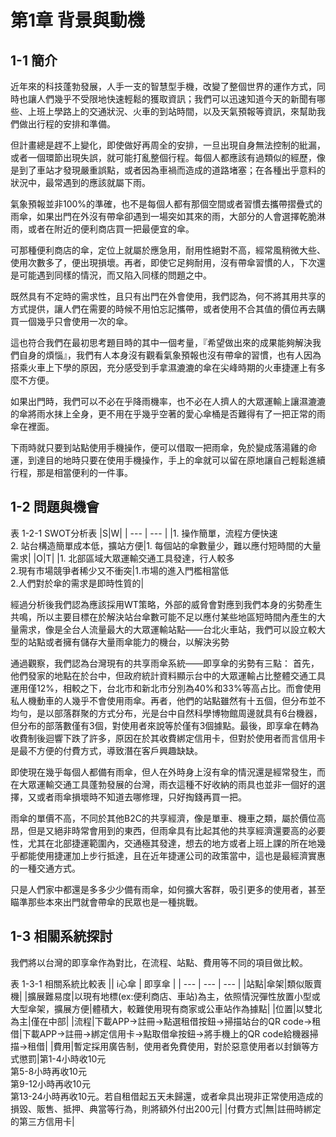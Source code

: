 # 第1章 背景與動機

## 1-1 簡介
近年來的科技蓬勃發展，人手一支的智慧型手機，改變了整個世界的運作方式，同時也讓人們幾乎不受限地快速輕鬆的獲取資訊；我們可以迅速知道今天的新聞有哪些、上班上學路上的交通狀況、火車的到站時間，以及天氣預報等資訊，來幫助我們做出行程的安排和準備。

但計畫總是趕不上變化，即使做好再周全的安排，一旦出現自身無法控制的紕漏，或者一個環節出現失誤，就可能打亂整個行程。每個人都應該有過類似的經歷，像是到了車站才發現嚴重誤點，或者因為車禍而造成的道路堵塞；在各種出乎意料的狀況中，最常遇到的應該就屬下雨。

氣象預報並非100%的準確，也不是每個人都有那個空間或者習慣去攜帶摺疊式的雨傘，如果出門在外沒有帶傘卻遇到一場突如其來的雨，大部分的人會選擇乾脆淋雨，或者在附近的便利商店買一把最便宜的傘。

可那種便利商店的傘，定位上就屬於應急用，耐用性絕對不高，經常風稍微大些、使用次數多了，便出現損壞。再者，即使它足夠耐用，沒有帶傘習慣的人，下次還是可能遇到同樣的情況，而又陷入同樣的問題之中。

既然具有不定時的需求性，且只有出門在外會使用，我們認為，何不將其用共享的方式提供，讓人們在需要的時候不用怕忘記攜帶，或者使用不合其值的價位再去購買一個幾乎只會使用一次的傘。

這也符合我們在最初思考題目時的其中一個考量，『希望做出來的成果能夠解決我們自身的煩惱』，我們有人本身沒有觀看氣象預報也沒有帶傘的習慣，也有人因為搭乘火車上下學的原因，充分感受到手拿濕漉漉的傘在尖峰時期的火車捷運上有多麼不方便。

如果出門時，我們可以不必在乎降雨機率，也不必在人擠人的大眾運輸上讓濕漉漉的傘將雨水抹上全身，更不用在乎幾乎空著的愛心傘桶是否難得有了一把正常的雨傘在裡面。

下雨時就只要到站點使用手機操作，便可以借取一把雨傘，免於變成落湯雞的命運，到達目的地時只要在使用手機操作，手上的傘就可以留在原地讓自己輕鬆進續行程，那是相當便利的一件事。

## 1-2 問題與機會

表 1-2-1 SWOT分析表
|S|W| 
| --- | --- | 
|1. 操作簡單，流程方便快速<br>2. 站台構造簡單成本低，擴站方便|1. 每個站的傘數量少，難以應付短時間的大量需求|
|O|T|
|1. 北部區域大眾運輸交通工具發達，行人較多<br>2.現有市場競爭者稀少又不衝突|1.市場的進入門檻相當低<br>2.人們對於傘的需求是即時性質的|

經過分析後我們認為應該採用WT策略，外部的威脅會對應到我們本身的劣勢產生共鳴，所以主要目標在於解決站台傘數可能不足以應付某些地區短時間內產生的大量需求，像是全台人流量最大的大眾運輸站點——台北火車站，我們可以設立較大型的站點或者擁有儲存大量雨傘能力的機台，以解決劣勢

通過觀察，我們認為台灣現有的共享雨傘系統——即享傘的劣勢有三點：
首先，他們發家的地點在於台中，但政府統計資料顯示台中的大眾運輸占比整體交通工具運用僅12%，相較之下，台北市和新北市分別為40%和33%等高占比。而會使用私人機動車的人幾乎不會使用雨傘。再者，他們的站點雖然有十五個，但分布並不均勻，是以部落群聚的方式分布，光是台中自然科學博物館周邊就具有6台機器，但分布的部落數僅有3個，對使用者來說等於僅有3個據點。最後，即享傘在轉為收費制後迴響下跌了許多，原因在於其收費綁定信用卡，但對於使用者而言信用卡是最不方便的付費方式，導致潛在客戶興趣缺缺。

即使現在幾乎每個人都備有雨傘，但人在外時身上沒有傘的情況還是經常發生，而在大眾運輸交通工具蓬勃發展的台灣，雨衣這種不好收納的雨具也並非一個好的選擇，又或者雨傘損壞時不知道去哪修理，只好掏錢再買一把。

雨傘的單價不高，不同於其他B2C的共享經濟，像是單車、機車之類，屬於價位高昂，但是又絕非時常會用到的東西，但雨傘具有比起其他的共享經濟還要高的必要性，尤其在北部捷運範圍內，交通極其發達，想去的地方或者上班上課的所在地幾乎都能使用捷運加上步行抵達，且在近年捷運公司的政策當中，這也是最經濟實惠的一種交通方式。

只是人們家中都還是多多少少備有雨傘，如何擴大客群，吸引更多的使用者，甚至瞄準那些本來出門就會帶傘的民眾也是一種挑戰。

## 1-3 相關系統探討

我們將以台灣的即享傘作為對比，在流程、站點、費用等不同的項目做比較。

表 1-3-1 相關系統比較表
|| i心傘 | 即享傘 |
| --- | --- | --- |
|站點|傘架|類似販賣機|
|擴展難易度|以現有地標(ex:便利商店、車站)為主，依照情況彈性放置小型或大型傘架，擴展方便|體積大，較難使用現有商家或公車站作為據點|
|位置|以雙北為主|僅在中部|
|流程|下載APP->註冊->點選租借按鈕->掃描站台的QR code->租借|下載APP->註冊->綁定信用卡->點取借傘按鈕->將手機上的QR code給機器掃描->租借|
|費用|暫定採用廣告制，使用者免費使用，對於惡意使用者以封鎖等方式懲罰|第1-4小時收10元<br>第5-8小時再收10元<br>第9-12小時再收10元<br>第13-24小時再收10元。若自租借起五天未歸還，或者傘具出現非正常使用造成的損毀、販售、抵押、典當等行為，則將額外付出200元|
|付費方式|無|註冊時綁定的第三方信用卡|